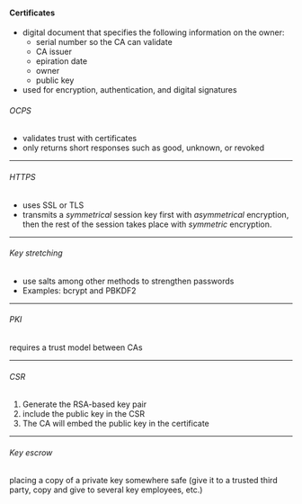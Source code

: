 #### Certificates
 - digital document that specifies the following information on the owner:
    - serial number so the CA can validate
    - CA issuer
    - epiration date
    - owner
    - public key
 - used for encryption, authentication, and digital signatures

###### OCPS 
 - validates trust with certificates
 - only returns short responses such as good, unknown, or revoked

---
###### HTTPS
 - uses SSL or TLS
 - transmits a _symmetrical_ session key first with _asymmetrical_ encryption, then the rest of the session takes place with _symmetric_ encryption.

---
###### Key stretching
   - use salts among other methods to strengthen passwords
   - Examples: bcrypt and PBKDF2

---
###### PKI
requires a trust model between CAs

---
###### CSR
 1. Generate the RSA-based key pair
 2. include the public key in the CSR
 3. The CA will embed the public key in the certificate

---
###### Key escrow
placing a copy of a private key somewhere safe (give it to a trusted third party, copy and give to several key employees, etc.)

